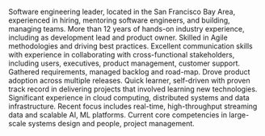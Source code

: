 Software engineering leader, located in the San Francisco Bay Area, experienced in hiring, mentoring software engineers, and building, managing teams. More than 12 years of hands-on industry experience, including as development lead and product owner. Skilled in Agile methodologies and driving best practices. Excellent communication skills with experience in collaborating with cross-functional stakeholders, including users, executives, product management, customer support. Gathered requirements, managed backlog and road-map. Drove product adoption across multiple releases. Quick learner, self-driven with proven track record in delivering projects that involved learning new technologies. Significant experience in cloud computing, distributed systems and data infrastructure. Recent focus includes real-time, high-throughput streaming data and scalable AI, ML platforms. Current core competencies in large-scale systems design and people, project management.
